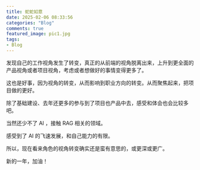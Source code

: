 ```yaml
---
title: 蛇蛇如意
date: 2025-02-06 08:33:56
categories: "Blog"
comments: true
featured_image: pic1.jpg
tags:
- Blog
---
```


<!-- no node -->

<!-- more -->

发现自己的工作视角发生了转变，真正的从前端的视角脱离出来，上升到更全面的产品视角或者项目视角，考虑或者想做好的事情变得更多了。

这也是好事，因为视角的转变，从而影响到职业方向的转变。从而聚焦起来，把项目做的更好。

除了基础建设、去年还更多的参与到了项目也产品中去，感受和体会也会比较多吧。

当然还少不了 AI ，接触 RAG 相关的领域。

感受到了 AI 的飞速发展，和自己能力的有限。

所以，现在看来角色的视角转变确实还是蛮有意思的，或更深或更广。

新的一年，加油！
